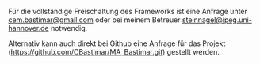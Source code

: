 Für die vollständige Freischaltung des Frameworks ist eine Anfrage unter cem.bastimar@gmail.com oder bei meinem Betreuer steinnagel@ipeg.uni-hannover.de notwendig.

Alternativ kann auch direkt bei Github eine Anfrage für das Projekt (https://github.com/CBastimar/MA_Bastimar.git) gestellt werden.
